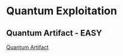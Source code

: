 # Quantum Exploitation

## Quantum Artifact - EASY

[Quantum Artifact](../Challenges/Misc/Quantum%20Artifact/)
